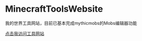 # MinecraftToolsWebsite
我的世界工具网站，目前已基本完成mythicmobs的Mobs编辑器功能

[点击我访问工具网站](https://liuscraft.github.io/minecraft/mythicmobs "点击我访问工具网站")